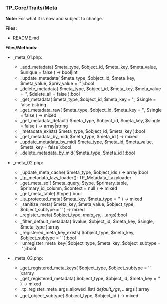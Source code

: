 ### TP_Core/Traits/Meta

**Note:** For what it is now and subject to change. 

**Files:** 
- README.md

**Files/Methods:** 
- _meta_01.php: 	
	* _add_metadata( $meta_type, $object_id, $meta_key, $meta_value, $unique = false ) -> bool|int
	* _update_metadata( $meta_type, $object_id, $meta_key, $meta_value, $prev_value = '' ):bool  
	* _delete_metadata( $meta_type, $object_id, $meta_key, $meta_value = '', $delete_all = false ):bool  
	* _get_metadata( $meta_type, $object_id, $meta_key = '', $single = false ):string  
	* _get_metadata_raw( $meta_type, $object_id, $meta_key = '', $single = false ) -> mixed  
	* _get_metadata_default( $meta_type, $object_id, $meta_key, $single = false ) -> array|string  
	* _metadata_exists( $meta_type, $object_id, $meta_key ):bool 
	* _get_metadata_by_mid( $meta_type, $meta_id ) -> mixed   
	* _update_metadata_by_mid( $meta_type, $meta_id, $meta_value, $meta_key = false ):bool 
	* _delete_metadata_by_mid( $meta_type, $meta_id ):bool 

- _meta_02.php: 	
	* _update_meta_cache( $meta_type, $object_ids ) -> array|bool 
	* _tp_metadata_lazy_loader(): TP_Metadata_Lazyloader 
	* _get_meta_sql( $meta_query, $type, $primary_table, $primary_id_column, $context = null ) -> mixed 
	* _get_meta_table( $type ):bool 
	* _is_protected_meta( $meta_key, $meta_type = '' ) -> mixed 
	* _sanitize_meta( $meta_key, $meta_value, $object_type, $object_subtype = '' ) -> mixed  
	* _register_meta( $object_type, $meta_key, ...$args):bool  
	* _filter_default_metadata( $value, $object_id, $meta_key, $single, $meta_type ):array  
	* _registered_meta_key_exists( $object_type, $meta_key, $object_subtype = '' ):bool  
	* _unregister_meta_key( $object_type, $meta_key, $object_subtype = '' ):bool  

- _meta_03.php: 	
	* _get_registered_meta_keys( $object_type, $object_subtype = '' ):array 
	* _get_registered_metadata( $object_type, $object_id, $meta_key = '' ) -> mixed  
	* _tp_register_meta_args_allowed_list( $default_args, ...$args ):array  
	* _get_object_subtype( $object_type, $object_id ) -> mixed  
